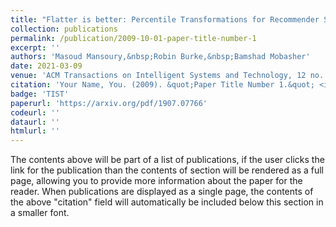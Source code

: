 ```yaml
---
title: "Flatter is better: Percentile Transformations for Recommender Systems"
collection: publications
permalink: /publication/2009-10-01-paper-title-number-1
excerpt: ''
authors: 'Masoud Mansoury,&nbsp;Robin Burke,&nbsp;Bamshad Mobasher'
date: 2021-03-09
venue: 'ACM Transactions on Intelligent Systems and Technology, 12 no. 2, 2021'
citation: 'Your Name, You. (2009). &quot;Paper Title Number 1.&quot; <i>Journal 1</i>. 1(1).'
badge: 'TIST'
paperurl: 'https://arxiv.org/pdf/1907.07766'
codeurl: ''
dataurl: ''
htmlurl: ''
---
```


The contents above will be part of a list of publications, if the user clicks the link for the publication than the contents of section will be rendered as a full page, allowing you to provide more information about the paper for the reader. When publications are displayed as a single page, the contents of the above "citation" field will automatically be included below this section in a smaller font.
